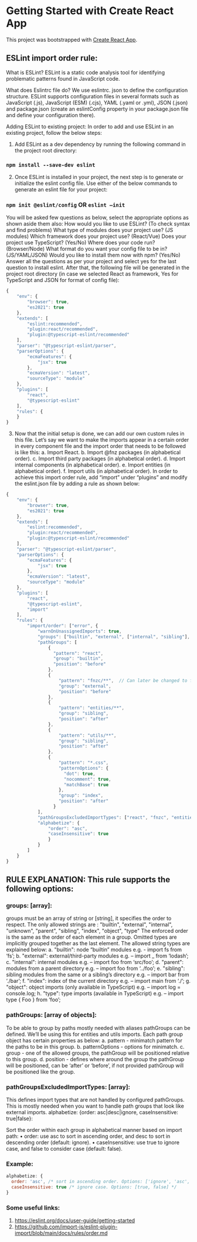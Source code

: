 # Getting Started with Create React App

This project was bootstrapped with [Create React App](https://github.com/facebook/create-react-app).

## ESLint import order rule:

What is ESLint?
ESLint is a static code analysis tool for identifying problematic patterns found in JavaScript code.

What does Eslintrc file do?
We use eslintrc. json to define the configuration structure. ESLint supports configuration files in several formats such as JavaScript (.js), JavaScript (ESM) (.cjs), YAML (.yaml or .yml), JSON (.json) and package.json (create an eslintConfig property in your package.json file and define your configuration there).

Adding ESLint to existing project:
In order to add and use ESLint in an existing project, follow the below steps:
1.	Add ESLint as a dev dependency by running the following command in the project root directory:
### `npm install --save-dev eslint`
2.	Once ESLint is installed in your project, the next step is to generate or initialize the eslint config file. Use either of the below commands to generate an eslint file for your project:
### `npm init @eslint/config`    OR     `eslint –init`
You will be asked few questions as below, select the appropriate options as shown aside them also:
How would you like to use ESLint? (To check syntax and find problems)
What type of modules does your project use? (JS modules)
Which framework does your project use? (React/Vue)
Does your project use TypeScript? (Yes/No)
Where does your code run? (Browser/Node)
What format do you want your config file to be in? (JS/YAML/JSON)
Would you like to install them now with npm? (Yes/No)
Answer all the questions as per your project and select yes for the last question to install eslint.
After that, the following file will be generated in the project root directory (in case we selected React as framework, Yes for TypeScript and JSON for format of config file):

```javascript
{
    "env": {
        "browser": true,
        "es2021": true
    },
    "extends": [
        "eslint:recommended",
        "plugin:react/recommended",
        "plugin:@typescript-eslint/recommended"
    ],
    "parser": "@typescript-eslint/parser",
    "parserOptions": {
        "ecmaFeatures": {
            "jsx": true
        },
        "ecmaVersion": "latest",
        "sourceType": "module"
    },
    "plugins": [
        "react",
        "@typescript-eslint"
    ],
    "rules": {
    }
}
```

3.	Now that the initial setup is done, we can add our own custom rules in this file. Let’s say we want to make the imports appear in a certain order in every component file and the import order that needs to be followed is like this:
a.	Import React.
b.	Import @fnz packages (in alphabetical order).
c.	Import third party packages (in alphabetical order).
d.	Import internal components (in alphabetical order).
e.	Import entities (in alphabetical order).
f.	Import utils (in alphabetical order).
In order to achieve this import order rule, add “import” under “plugins” and modify the eslint.json file by adding a rule as shown below:

```javascript
{
    "env": {
        "browser": true,
        "es2021": true
    },
    "extends": [
        "eslint:recommended",
        "plugin:react/recommended",
        "plugin:@typescript-eslint/recommended"
    ],
    "parser": "@typescript-eslint/parser",
    "parserOptions": {
        "ecmaFeatures": {
            "jsx": true
        },
        "ecmaVersion": "latest",
        "sourceType": "module"
    },
    "plugins": [
        "react",
        "@typescript-eslint",
        "import"
    ],
    "rules": {
        "import/order": ["error", {
            "warnOnUnassignedImports": true,
            "groups": ["builtin", "external", ["internal", "sibling"], ["parent", "index"]],
            "pathGroups": [
                {
                  "pattern": "react",
                  "group": "builtin",
                  "position": "before"
                },
                {
                    "pattern": "fnzc/**",  // Can later be changed to fnz
                    "group": "external",
                    "position": "before"
                },
                {
                    "pattern": "entities/**",
                    "group": "sibling",
                    "position": "after"
                },
                {
                    "pattern": "utils/**",
                    "group": "sibling",
                    "position": "after"
                },
                {
                    "pattern": "*.css",
                    "patternOptions": {
                      "dot": true,
                      "nocomment": true,
                      "matchBase": true
                    },
                    "group": "index",
                    "position": "after"
                  }
            ],
            "pathGroupsExcludedImportTypes": ["react", "fnzc", "entities", "utils", "builtin"], // Change here also
            "alphabetize": {
                "order": "asc",
                "caseInsensitive": true
                }
            }
        ]
    }
}

```

## RULE EXPLANATION: This rule supports the following options:
### groups: [array]:
groups must be an array of string or [string], it specifies the order to respect. The only allowed strings are :
"builtin", "external", "internal", "unknown", "parent", "sibling", "index", "object", "type"
The enforced order is the same as the order of each element in a group. Omitted types are implicitly grouped together as the last element. The allowed string types are explained below:
a.	"builtin":  node “builtin” modules
e.g. - import fs from ‘fs’;
b.	"external": external/third-party modules
       e.g. – import _ from ‘lodash’;
c.	"internal": internal modules
e.g. – import foo from ‘src/foo’;
d.	"parent": modules from a parent directory
e.g. – import foo from ‘../foo’;
e.	"sibling": sibling modules from the same or a sibling’s directory
e.g. – import bar from ‘./bar’;
f.	"index": index of the current directory
      e.g. – import main from ‘./’;
g.	"object": object imports (only available in TypeScript)
      e.g. – import log = console.log;
h.	"type": type imports (available in TypeScript)
e.g. – import type { Foo } from ‘foo’;

### pathGroups: [array of objects]:

To be able to group by paths mostly needed with aliases pathGroups can be defined. We’ll be using this for entities and utils imports. Each path group object has certain properties as below:
a.	pattern - minimatch pattern for the paths to be in this group.
b.	patternOptions - options for minimatch.
c.	group - one of the allowed groups, the pathGroup will be positioned relative to this group.
d.	position - defines where around the group the pathGroup will be positioned, can be ‘after’ or ‘before’, if not provided pathGroup will be positioned like the group.

### pathGroupsExcludedImportTypes: [array]:

This defines import types that are not handled by configured pathGroups. This is mostly needed when you want to handle path groups that look like external imports.
alphabetize: {order: asc|desc|ignore, caseInsensitive: true|false}:

Sort the order within each group in alphabetical manner based on import path:
•	order: use asc to sort in ascending order, and desc to sort in descending order (default: ignore).
•	caseInsensitive: use true to ignore case, and false to consider case (default: false).

### Example:
```javascript
alphabetize: {
  order: 'asc', /* sort in ascending order. Options: ['ignore', 'asc', 'desc'] */
  caseInsensitive: true /* ignore case. Options: [true, false] */
}
```

### Some useful links:
1.	https://eslint.org/docs/user-guide/getting-started
2.	https://github.com/import-js/eslint-plugin-import/blob/main/docs/rules/order.md

